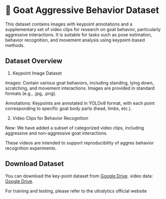 # 🐐 Goat Aggressive Behavior Dataset

This dataset contains images with keypoint annotations and a supplementary set of video clips for research on goat behavior, particularly aggressive interactions. It is suitable for tasks such as pose estimation, behavior recognition, and movement analysis using keypoint-based methods.

## Dataset Overview

1. Keypoint Image Dataset

Images: Contain various goat behaviors, including standing, lying down, scratching, and movement interactions. Images are provided in standard formats (e.g., .jpg, .png).

Annotations: Keypoints are annotated in YOLOv8 format, with each point corresponding to specific goat body parts (head, limbs, etc.).

2. Video Clips for Behavior Recognition

New: We have added a subset of categorized video clips, including aggressive and non-aggressive goat interactions.

These videos are intended to support reproducibility of aggres behavior recognition experiments.

## Download Dataset
You can download the key-point dataset from [Google Drive](https://drive.google.com/file/d/187cL-Ow2AnzUBiuFIjFiFU2pFyEDxfo4/view?usp=drive_link).
video data: [Google Drive](https://drive.google.com/drive/folders/1M4YCHS0sj3zUESbjz72wrbm2re0SOoUb?usp=drive_link).


For training and testing, please refer to the ultralytics official website
